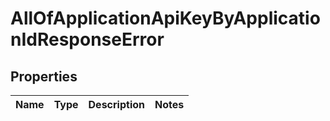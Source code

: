 # AllOfApplicationApiKeyByApplicationIdResponseError

## Properties
Name | Type | Description | Notes
------------ | ------------- | ------------- | -------------

